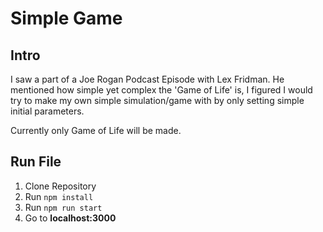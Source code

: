 # Simple Game

## Intro

I saw a part of a Joe Rogan Podcast Episode with Lex Fridman. He mentioned how simple yet complex the 'Game of Life' is, I figured I would try to make my own simple simulation/game with by only setting simple initial parameters.

Currently only Game of Life will be made.

## Run File
1. Clone Repository
2. Run `npm install`
3. Run `npm run start`
4. Go to **localhost:3000**